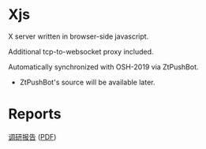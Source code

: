# Xjs
X server written in browser-side javascript. 

Additional tcp-to-websocket proxy included.

Automatically synchronized with OSH-2019 via ZtPushBot.

- ZtPushBot's source will be available later. 
# Reports

[调研报告](docs/research.md) ([PDF](docs/research.pdf))
